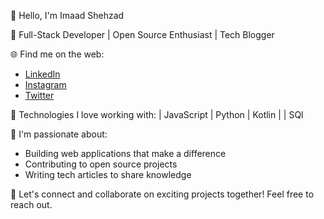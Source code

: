 👋 Hello, I'm Imaad Shehzad

🚀 Full-Stack Developer | Open Source Enthusiast | Tech Blogger

🌐 Find me on the web:
- [LinkedIn](www.linkedin.com/in/imaadshehzad)
- [Instagram](https://www.instagram.com/imaadkhanx/)
- [Twitter](https://twitter.com/imaadshehzad)

🔧 Technologies I love working with:
 | JavaScript | Python | Kotlin |
 | SQl

🌱 I'm passionate about:
- Building web applications that make a difference
- Contributing to open source projects
- Writing tech articles to share knowledge

💌 Let's connect and collaborate on exciting projects together! Feel free to reach out.
